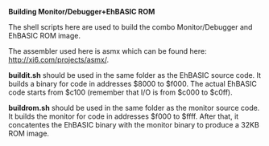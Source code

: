<b>Building Monitor/Debugger+EhBASIC ROM</b>
<p>
The shell scripts here are used to build the combo Monitor/Debugger and EhBASIC ROM image.
<p>
The assembler used here is asmx which can be found here: <a href="http://xi6.com/projects/asmx/">http://xi6.com/projects/asmx/</a>.
<p>
<b>buildit.sh</b> should be used in the same folder as the EhBASIC source code. It builds a binary for code in addresses $8000 to $f000. The actual EhBASIC code starts from $c100 (remember that I/O is from $c000 to $c0ff).
<p>
<b>buildrom.sh</b> should be used in the same folder as the monitor source code. It builds the monitor for code in addresses $f000 to $ffff. After that, it concatentes the EhBASIC binary with the monitor binary to produce a 32KB ROM image.

